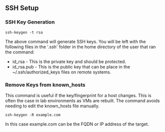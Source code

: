 ## SSH Setup

### SSH Key Generation
```
ssh-keygen -t rsa
```
The above command will generate SSH keys. You will be left with the following files in the '.ssh' folder in the home directory of the user that ran the command:
- id_rsa - This is the private key and should be protected.
- id_rsa.pub - This is the public key that can be place in the ~/.ssh/authorized_keys files on remote systems.

### Remove Keys from known_hosts
This command is useful if the key/fingerprint for a host changes. This is often the case in lab environments as VMs are rebuilt. The command avoids needing to edit the known_hosts file manually.
```
ssh-keygen -R example.com
```
In this case example.com can be the FQDN or IP address of the target.